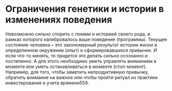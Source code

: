 # Ограничения генетики и истории в изменениях поведения

Невозможно сильно спорить с генами и историей своего рода, в рамках которого калибровалось ваше поведение (программы). Текущее состояние человека – это закономерный результат истории жизни в определенном окружении (опыт) и сформировавшихся привычек. И если что-то менять, то придется это делать сильно осознанно и постепенно. А для этого необходимо уметь управлять вниманием в моменте или уметь останавливаться в моменте (стоп-момент). Например, для того, чтобы заметить непродуктивную привычку, обратить внимание на важное или чтобы пройти ритуал из практики инвестирования и учета времени559.
